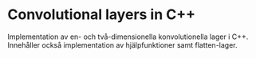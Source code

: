 # Convolutional layers in C++

Implementation av en- och två-dimensionella konvolutionella lager i C++.  
Innehåller också implementation av hjälpfunktioner samt flatten-lager.